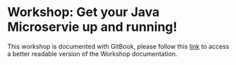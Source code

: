 # Workshop: Get your Java Microservie up and running!

This workshop is documented with GitBook, please follow this [link](https://ibm-developer.gitbook.io/get-your-java-microservice-up-and-running) to access a better readable version of the Workshop documentation.
